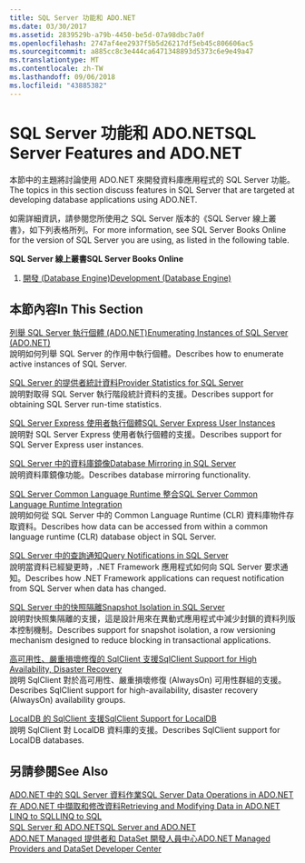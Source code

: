 ```yaml
---
title: SQL Server 功能和 ADO.NET
ms.date: 03/30/2017
ms.assetid: 2839529b-a79b-4450-be5d-07a98dbc7a0f
ms.openlocfilehash: 2747af4ee2937f5b5d26217df5eb45c806606ac5
ms.sourcegitcommit: a885cc8c3e444ca6471348893d5373c6e9e49a47
ms.translationtype: MT
ms.contentlocale: zh-TW
ms.lasthandoff: 09/06/2018
ms.locfileid: "43885382"
---
```

# <a name="sql-server-features-and-adonet"></a><span data-ttu-id="fe9b2-102">SQL Server 功能和 ADO.NET</span><span class="sxs-lookup"><span data-stu-id="fe9b2-102">SQL Server Features and ADO.NET</span></span>
<span data-ttu-id="fe9b2-103">本節中的主題將討論使用 ADO.NET 來開發資料庫應用程式的 SQL Server 功能。</span><span class="sxs-lookup"><span data-stu-id="fe9b2-103">The topics in this section discuss features in SQL Server that are targeted at developing database applications using ADO.NET.</span></span>  
  
 <span data-ttu-id="fe9b2-104">如需詳細資訊，請參閱您所使用之 SQL Server 版本的《SQL Server 線上叢書》，如下列表格所列。</span><span class="sxs-lookup"><span data-stu-id="fe9b2-104">For more information, see SQL Server Books Online for the version of SQL Server you are using, as listed in the following table.</span></span>  
  
 <span data-ttu-id="fe9b2-105">**SQL Server 線上叢書**</span><span class="sxs-lookup"><span data-stu-id="fe9b2-105">**SQL Server Books Online**</span></span>  
  
1.  [<span data-ttu-id="fe9b2-106">開發 (Database Engine)</span><span class="sxs-lookup"><span data-stu-id="fe9b2-106">Development (Database Engine)</span></span>](https://go.microsoft.com/fwlink/?LinkId=115245)  
  
## <a name="in-this-section"></a><span data-ttu-id="fe9b2-107">本節內容</span><span class="sxs-lookup"><span data-stu-id="fe9b2-107">In This Section</span></span>  
 [<span data-ttu-id="fe9b2-108">列舉 SQL Server 執行個體 (ADO.NET)</span><span class="sxs-lookup"><span data-stu-id="fe9b2-108">Enumerating Instances of SQL Server (ADO.NET)</span></span>](../../../../../docs/framework/data/adonet/sql/enumerating-instances-of-sql-server.md)  
 <span data-ttu-id="fe9b2-109">說明如何列舉 SQL Server 的作用中執行個體。</span><span class="sxs-lookup"><span data-stu-id="fe9b2-109">Describes how to enumerate active instances of SQL Server.</span></span>  
  
 [<span data-ttu-id="fe9b2-110">SQL Server 的提供者統計資料</span><span class="sxs-lookup"><span data-stu-id="fe9b2-110">Provider Statistics for SQL Server</span></span>](../../../../../docs/framework/data/adonet/sql/provider-statistics-for-sql-server.md)  
 <span data-ttu-id="fe9b2-111">說明對取得 SQL Server 執行階段統計資料的支援。</span><span class="sxs-lookup"><span data-stu-id="fe9b2-111">Describes support for obtaining SQL Server run-time statistics.</span></span>  
  
 [<span data-ttu-id="fe9b2-112">SQL Server Express 使用者執行個體</span><span class="sxs-lookup"><span data-stu-id="fe9b2-112">SQL Server Express User Instances</span></span>](../../../../../docs/framework/data/adonet/sql/sql-server-express-user-instances.md)  
 <span data-ttu-id="fe9b2-113">說明對 SQL Server Express 使用者執行個體的支援。</span><span class="sxs-lookup"><span data-stu-id="fe9b2-113">Describes support for SQL Server Express user instances.</span></span>  
  
 [<span data-ttu-id="fe9b2-114">SQL Server 中的資料庫鏡像</span><span class="sxs-lookup"><span data-stu-id="fe9b2-114">Database Mirroring in SQL Server</span></span>](../../../../../docs/framework/data/adonet/sql/database-mirroring-in-sql-server.md)  
 <span data-ttu-id="fe9b2-115">說明資料庫鏡像功能。</span><span class="sxs-lookup"><span data-stu-id="fe9b2-115">Describes database mirroring functionality.</span></span>  
  
 [<span data-ttu-id="fe9b2-116">SQL Server Common Language Runtime 整合</span><span class="sxs-lookup"><span data-stu-id="fe9b2-116">SQL Server Common Language Runtime Integration</span></span>](../../../../../docs/framework/data/adonet/sql/sql-server-common-language-runtime-integration.md)  
 <span data-ttu-id="fe9b2-117">說明如何從 SQL Server 中的 Common Language Runtime (CLR) 資料庫物件存取資料。</span><span class="sxs-lookup"><span data-stu-id="fe9b2-117">Describes how data can be accessed from within a common language runtime (CLR) database object in SQL Server.</span></span>  
  
 [<span data-ttu-id="fe9b2-118">SQL Server 中的查詢通知</span><span class="sxs-lookup"><span data-stu-id="fe9b2-118">Query Notifications in SQL Server</span></span>](../../../../../docs/framework/data/adonet/sql/query-notifications-in-sql-server.md)  
 <span data-ttu-id="fe9b2-119">說明當資料已經變更時，.NET Framework 應用程式如何向 SQL Server 要求通知。</span><span class="sxs-lookup"><span data-stu-id="fe9b2-119">Describes how .NET Framework applications can request notification from SQL Server when data has changed.</span></span>  
  
 [<span data-ttu-id="fe9b2-120">SQL Server 中的快照隔離</span><span class="sxs-lookup"><span data-stu-id="fe9b2-120">Snapshot Isolation in SQL Server</span></span>](../../../../../docs/framework/data/adonet/sql/snapshot-isolation-in-sql-server.md)  
 <span data-ttu-id="fe9b2-121">說明對快照集隔離的支援，這是設計用來在異動式應用程式中減少封鎖的資料列版本控制機制。</span><span class="sxs-lookup"><span data-stu-id="fe9b2-121">Describes support for snapshot isolation, a row versioning mechanism designed to reduce blocking in transactional applications.</span></span>  
  
 [<span data-ttu-id="fe9b2-122">高可用性、嚴重損壞修復的 SqlClient 支援</span><span class="sxs-lookup"><span data-stu-id="fe9b2-122">SqlClient Support for High Availability, Disaster Recovery</span></span>](../../../../../docs/framework/data/adonet/sql/sqlclient-support-for-high-availability-disaster-recovery.md)  
 <span data-ttu-id="fe9b2-123">說明 SqlClient 對於高可用性、嚴重損壞修復 (AlwaysOn) 可用性群組的支援。</span><span class="sxs-lookup"><span data-stu-id="fe9b2-123">Describes SqlClient support for high-availability, disaster recovery (AlwaysOn) availability groups.</span></span>  
  
 [<span data-ttu-id="fe9b2-124">LocalDB 的 SqlClient 支援</span><span class="sxs-lookup"><span data-stu-id="fe9b2-124">SqlClient Support for LocalDB</span></span>](../../../../../docs/framework/data/adonet/sql/sqlclient-support-for-localdb.md)  
 <span data-ttu-id="fe9b2-125">說明 SqlClient 對 LocalDB 資料庫的支援。</span><span class="sxs-lookup"><span data-stu-id="fe9b2-125">Describes SqlClient support for LocalDB databases.</span></span>  
  
## <a name="see-also"></a><span data-ttu-id="fe9b2-126">另請參閱</span><span class="sxs-lookup"><span data-stu-id="fe9b2-126">See Also</span></span>  
 [<span data-ttu-id="fe9b2-127">ADO.NET 中的 SQL Server 資料作業</span><span class="sxs-lookup"><span data-stu-id="fe9b2-127">SQL Server Data Operations in ADO.NET</span></span>](../../../../../docs/framework/data/adonet/sql/sql-server-data-operations.md)  
 [<span data-ttu-id="fe9b2-128">在 ADO.NET 中擷取和修改資料</span><span class="sxs-lookup"><span data-stu-id="fe9b2-128">Retrieving and Modifying Data in ADO.NET</span></span>](../../../../../docs/framework/data/adonet/retrieving-and-modifying-data.md)  
 [<span data-ttu-id="fe9b2-129">LINQ to SQL</span><span class="sxs-lookup"><span data-stu-id="fe9b2-129">LINQ to SQL</span></span>](../../../../../docs/framework/data/adonet/sql/linq/index.md)  
 [<span data-ttu-id="fe9b2-130">SQL Server 和 ADO.NET</span><span class="sxs-lookup"><span data-stu-id="fe9b2-130">SQL Server and ADO.NET</span></span>](../../../../../docs/framework/data/adonet/sql/index.md)  
 [<span data-ttu-id="fe9b2-131">ADO.NET Managed 提供者和 DataSet 開發人員中心</span><span class="sxs-lookup"><span data-stu-id="fe9b2-131">ADO.NET Managed Providers and DataSet Developer Center</span></span>](https://go.microsoft.com/fwlink/?LinkId=217917)
